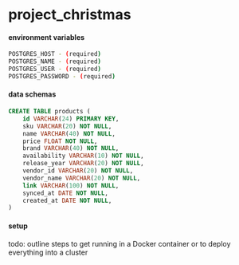 # project_christmas

#### environment variables
```bash
POSTGRES_HOST - (required)
POSTGRES_NAME - (required)
POSTGRES_USER - (required)
POSTGRES_PASSWORD - (required)
```

#### data schemas
```sql
CREATE TABLE products (
    id VARCHAR(24) PRIMARY KEY,
    sku VARCHAR(20) NOT NULL,
    name VARCHAR(40) NOT NULL,
    price FLOAT NOT NULL,
    brand VARCHAR(40) NOT NULL,
    availability VARCHAR(10) NOT NULL,
    release_year VARCHAR(20) NOT NULL,
    vendor_id VARCHAR(20) NOT NULL,
    vendor_name VARCHAR(20) NOT NULL,
    link VARCHAR(100) NOT NULL,
    synced_at DATE NOT NULL,
    created_at DATE NOT NULL,
)
```

#### setup
todo: outline steps to get running in a Docker container or to deploy everything into a cluster